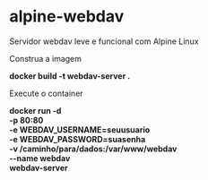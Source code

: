 # alpine-webdav
Servidor webdav leve e funcional com Alpine Linux

Construa a imagem

**docker build -t webdav-server .**

Execute o container

**docker run -d \
  -p 80:80 \
  -e WEBDAV_USERNAME=seuusuario \
  -e WEBDAV_PASSWORD=suasenha \
  -v /caminho/para/dados:/var/www/webdav \
  --name webdav \
  webdav-server**
